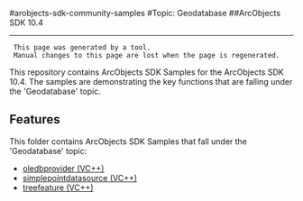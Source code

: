 #arobjects-sdk-community-samples 
#Topic: Geodatabase
##ArcObjects SDK 10.4  

----------
     This page was generated by a tool.
     Manual changes to this page are lost when the page is regenerated.

This repository contains ArcObjects SDK Samples for the ArcObjects SDK 10.4.  The samples are demonstrating the key functions that are falling under the 'Geodatabase' topic.  


## Features

This folder contains ArcObjects SDK Samples that fall under the 'Geodatabase' topic:

* [oledbprovider (VC++)](../../../../tree/master/Vcpp/Geodatabase//oledbprovider)  
* [simplepointdatasource (VC++)](../../../../tree/master/Vcpp/Geodatabase//simplepointdatasource)  
* [treefeature (VC++)](../../../../tree/master/Vcpp/Geodatabase//treefeature)  


